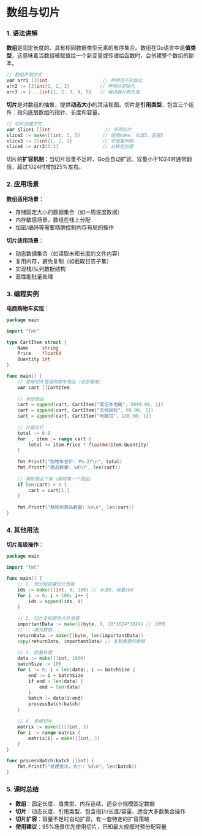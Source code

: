 # 数组与切片

### 1. 语法讲解

**数组**是固定长度的、具有相同数据类型元素的有序集合。数组在Go语言中是**值类型**，这意味着当数组被赋值给一个新变量或传递给函数时，会创建整个数组的副本。

```go
// 数组声明方式
var arr1 [3]int                    // 声明但不初始化
arr2 := [3]int{1, 2, 3}           // 声明并初始化
arr3 := [...]int{1, 2, 3, 4, 5}   // 编译器计算长度
```

**切片**是对数组的抽象，提供**动态大小**的灵活视图。切片是**引用类型**，包含三个组件：指向底层数组的指针、长度和容量。

```go
// 切片创建方式
var slice1 []int                    // 声明切片
slice2 := make([]int, 3, 5)        // 使用make，长度3，容量5
slice3 := []int{1, 2, 3}           // 字面量声明
slice4 := arr2[1:3]                // 从数组创建
```

切片的**扩容机制**：当切片容量不足时，Go会自动扩容。容量小于1024时通常翻倍，超过1024时增加25%左右。

### 2. 应用场景

**数组适用场景**：
- 存储固定大小的数据集合（如一周温度数据）
- 内存敏感场景，数组在栈上分配
- 加密/编码等需要精确控制内存布局的操作

**切片适用场景**：
- 动态数据集合（如读取未知长度的文件内容）
- 复用内存，避免复制（如截取日志子集）
- 实现栈/队列数据结构
- 高性能批量处理

### 3. 编程实例

**电商购物车实现**：

```go
package main

import "fmt"

type CartItem struct {
    Name     string
    Price    float64
    Quantity int
}

func main() {
    // 使用切片管理购物车商品（动态增减）
    var cart []CartItem
    
    // 添加商品
    cart = append(cart, CartItem{"笔记本电脑", 5999.99, 1})
    cart = append(cart, CartItem{"无线鼠标", 89.90, 2})
    cart = append(cart, CartItem{"电脑包", 120.50, 1})
    
    // 计算总价
    total := 0.0
    for _, item := range cart {
        total += item.Price * float64(item.Quantity)
    }
    
    fmt.Printf("购物车总价: ¥%.2f\n", total)
    fmt.Printf("商品数量: %d\n", len(cart))
    
    // 模拟商品下架（移除第一个商品）
    if len(cart) > 0 {
        cart = cart[1:]
    }
    
    fmt.Printf("移除后商品数量: %d\n", len(cart))
}
```

### 4. 其他用法

**切片高级操作**：

```go
package main

import "fmt"

func main() {
    // 1. 预分配容量优化性能
    ids := make([]int, 0, 100) // 长度0，容量100
    for i := 0; i < 100; i++ {
        ids = append(ids, i)
    }
    
    // 2. 切片复制避免内存泄漏
    importantData := make([]byte, 0, 10*1024*1024) // 10MB
    // ...填充数据...
    returnData := make([]byte, len(importantData))
    copy(returnData, importantData) // 复制需要的数据
    
    // 3. 批量处理
    data := make([]int, 1000)
    batchSize := 100
    for i := 0; i < len(data); i += batchSize {
        end := i + batchSize
        if end > len(data) {
            end = len(data)
        }
        batch := data[i:end]
        processBatch(batch)
    }
    
    // 4. 多维切片
    matrix := make([][]int, 3)
    for i := range matrix {
        matrix[i] = make([]int, 3)
    }
}

func processBatch(batch []int) {
    fmt.Printf("处理批次，大小: %d\n", len(batch))
}
```

### 5. 课时总结

- **数组**：固定长度、值类型、内存连续、适合小规模固定数据
- **切片**：动态长度、引用类型、包含指针/长度/容量、适合大多数集合操作
- **切片扩容**：容量不足时自动扩容，有一套特定的扩容策略
- **使用建议**：95%场景优先使用切片，已知最大规模时预分配容量